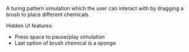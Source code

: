 A turing pattern simulation which the user can interact with by dragging a brush to place different chemicals.

Hidden UI features:
* Press space to pause/play simulation
* Last option of brush chemical is a sponge
